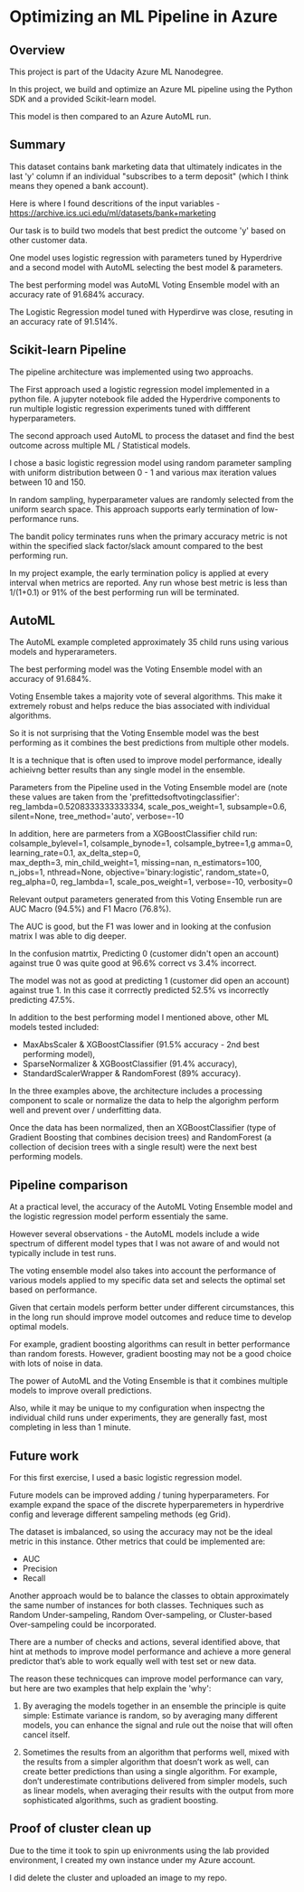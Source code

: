 # Optimizing an ML Pipeline in Azure

## Overview
This project is part of the Udacity Azure ML Nanodegree.

In this project, we build and optimize an Azure ML pipeline using the Python SDK and a provided Scikit-learn model.

This model is then compared to an Azure AutoML run.

## Summary

This dataset contains bank marketing data that ultimately indicates in the last 'y' column if an individual "subscribes to a term deposit" (which I think means they opened a bank account).

Here is where I found descritions of the input variables - https://archive.ics.uci.edu/ml/datasets/bank+marketing

Our task is to build two models that best predict the outcome 'y' based on other customer data.  

One model uses logistic regression with parameters tuned by Hyperdrive and a second model with AutoML selecting the best model & parameters.
 
The best performing model was AutoML Voting Ensemble model with an accuracy rate of 91.684% accuracy.  

The Logistic Regression model tuned with Hyperdirve was close, resuting in an accuracy rate of 91.514%.

## Scikit-learn Pipeline

The pipeline architecture was implemented using two approachs.  

The First approach used a logistic regression model implemented in a python file.  A jupyter notebook file added the Hyperdrive components to run multiple logistic regression experiments tuned with diffferent hyperparameters.    

The second approach used AutoML to process the dataset and find the best outcome across multiple ML / Statistical models.  

I chose a basic logistic regression model using random parameter sampling with uniform distribution between 0 - 1 and various max iteration values between 10 and 150.  

In random sampling, hyperparameter values are randomly selected from the uniform search space.  This approach supports early termination of low-performance runs. 

The bandit policy terminates runs when the primary accuracy metric is not within the specified slack factor/slack amount compared to the best performing run.

In my project example, the early termination policy is applied at every interval when metrics are reported. Any run whose best metric is less than 1/(1+0.1) or 91% of the best performing run will be terminated.


## AutoML

The AutoML example completed approximately 35 child runs using various models and hyperarameters.  

The best performing model was the Voting Ensemble model with an accuracy of 91.684%.   

Voting Ensemble takes a majority vote of several algorithms. This make it extremely robust and helps reduce the bias associated with individual algorithms. 

So it is not surprising that the Voting Ensemble model was the best performing as it combines the best predictions from multiple other models. 

It is a technique that is often used to improve model performance, ideally achieivng better results than any single model in the ensemble.  

Parameters from the Pipeline used in the Voting Ensemble model are (note these values are taken from the 'prefittedsoftvotingclassifier':  
 reg_lambda=0.5208333333333334,
 scale_pos_weight=1,
 subsample=0.6,
 silent=None,
 tree_method='auto',
 verbose=-10

In addition, here are parmeters from a XGBoostClassifier child run:
 colsample_bylevel=1, 
 colsample_bynode=1,
 colsample_bytree=1,g
 amma=0,
 learning_rate=0.1,
 ax_delta_step=0,  
 max_depth=3, 
 min_child_weight=1, 
 missing=nan,
 n_estimators=100, 
 n_jobs=1, 
 nthread=None,
 objective='binary:logistic', 
 random_state=0,
 reg_alpha=0, 
 reg_lambda=1,
 scale_pos_weight=1, 
 verbose=-10,
 verbosity=0

Relevant output parameters generated from this Voting Ensemble run are AUC Macro (94.5%) and F1 Macro (76.8%).  

The AUC is good, but the F1 was lower and in looking at the confusion matrix I was able to dig deeper.  

In the confusion matrtix, Predicting 0 (customer didn't open an account) against true 0 was quite good at 96.6% correct vs 3.4% incorrect.  

The model was not as good at predicting 1 (customer did open an account) against true 1.  In this case it corrrectly predicted 52.5% vs incorrectly predicting 47.5%.

In addition to the best performing model I mentioned above, other ML models tested included:
* MaxAbsScaler & XGBoostClassifier (91.5% accuracy - 2nd best performing model), 
* SparseNormalizer & XGBoostClassifier (91.4% accuracy), 
* StandardScalerWrapper & RandomForest (89% accuracy). 

In the three examples above, the architecture includes a processing component to scale or normalize the data to help the algorighm perform well and prevent over / underfitting data.

Once the data has been normalized, then an XGBoostClassifier (type of Gradient Boosting that combines decision trees) and RandomForest (a collection of decision trees with a single result) were the next best performing models.


## Pipeline comparison

At a practical level, the accuracy of the AutoML Voting Ensemble model and the logistic regression model perform essentialy the same.  

However several observations - the AutoML models include a wide spectrum of different model types that I was not aware of and would not typically include in test runs.  

The voting ensemble model also takes into account the performance of various models applied to my specific data set and selects the optimal set based on performance. 

Given that certain models perform better under different circumstances, this in the long run should improve model outcomes and reduce time to develop optimal models.

For example, gradient boosting algorithms can result in better performance than random forests.  However, gradient boosting may not be a good choice with lots of noise in data.

The power of AutoML and the Voting Ensemble is that it combines multiple models to improve overall predictions.  

Also, while it may be unique to my configuration when inspectng the individual child runs under experiments, they are generally fast, most completing in less than 1 minute.  


## Future work

For this first exercise, I used a basic logistic regression model.  

Future models can be improved adding / tuning hyperparameters. For example expand the space of the discrete hyperparemeters in hyperdrive config and leverage different sampeling methods (eg Grid).  

The dataset is imbalanced, so using the accuracy may not be the ideal metric in this instance.  Other metrics that could be implemented are:
* AUC
* Precision
* Recall

Another approach would be to balance the classes to obtain approximately the same number of instances for both classes.  Techniques such as Random Under-sampeling, Random Over-sampeling, or Cluster-based Over-sampeling could be incorporated.

There are a number of checks and actions, several identified above, that hint at methods to improve model performance and achieve a more general predictor that’s able to work equally well with test set or new data. 

The reason these technicques can improve model performance can vary, but here are two examples that help explain the 'why':

1) By averaging the models together in an ensemble the principle is quite simple: Estimate variance is random, so by averaging many different models, you can enhance the signal and rule out the noise that will often cancel itself.

2) Sometimes the results from an algorithm that performs well, mixed with the results from a simpler algorithm that doesn’t work as well, can create better predictions than using a single algorithm. For example, don’t underestimate contributions delivered from simpler models, such as linear models, when averaging their results with the output from more sophisticated algorithms, such as gradient boosting.

## Proof of cluster clean up

Due to the time it took to spin up enivronments using the lab provided environment, I created my own instance under my Azure account. 

I did delete the cluster and uploaded an image to my repo.
